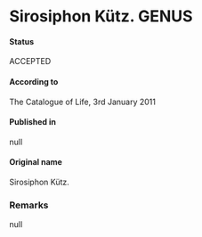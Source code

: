 # Sirosiphon Kütz. GENUS

#### Status
ACCEPTED

#### According to
The Catalogue of Life, 3rd January 2011

#### Published in
null

#### Original name
Sirosiphon Kütz.

### Remarks
null